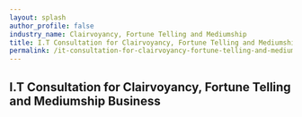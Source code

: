 ```yaml
---
layout: splash 
author_profile: false 
industry_name: Clairvoyancy, Fortune Telling and Mediumship
title: I.T Consultation for Clairvoyancy, Fortune Telling and Mediumship Business
permalink: /it-consultation-for-clairvoyancy-fortune-telling-and-mediumship-business
---
```


## I.T Consultation for Clairvoyancy, Fortune Telling and Mediumship Business